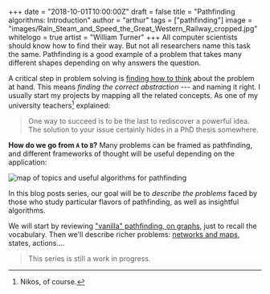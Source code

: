+++
date = "2018-10-01T10:00:00Z"
draft = false
title = "Pathfinding algorithms: Introduction"
author = "arthur"
tags = ["pathfinding"]
image = "images/Rain_Steam_and_Speed_the_Great_Western_Railway_cropped.jpg"
whitelogo = true
artist = "William Turner"
+++
All computer scientists should know how to find their way. But not all researchers name this task the same. Pathfinding is a good example of a problem that takes many different shapes depending on why answers the question.

<!--more-->

A critical step in problem solving is [finding how to think](/blog/interview-data-science-methodology-with-anodot) about the problem at hand. This means *finding the correct abstraction* --- and naming it right. I usually start my projects by mapping all the related concepts. As one of my university teachers[^1] explained:

> One way to succeed is to be the last to rediscover a powerful idea.
> The solution to your issue certainly hides in a PhD thesis somewhere.

[^1]: Nikos, of course.

**How do we go from `A` to `B`?** Many problems can be framed as pathfinding, and different frameworks of thought will be useful depending on the application:

![map of topics and useful algorithms for pathfinding](/images/pathfinding-landscape.png)

In this blog posts series, our goal will be to *describe the problems* faced by those who study particular flavors of pathfinding, as well as insightful algorithms.


We will start by reviewing ["vanilla" pathfinding, on graphs](/blog/pathfinding-algorithms-graphs/), just to recall the vocabulary. Then we'll describe richer problems: [networks and maps](/blog/pathfinding-algorithms-networks/), states, actions....

> This series is still a work in progress.
